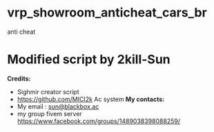 # vrp_showroom_anticheat_cars_br
anti cheat
# Modified script by 2kill-Sun

**Credits:**
* Sighmir creator script
* https://github.com/MICI2k Ac system
**My contacts:**
* My email : sun@blackbox.ac
*  my group fivem server https://www.facebook.com/groups/1489038398088259/
